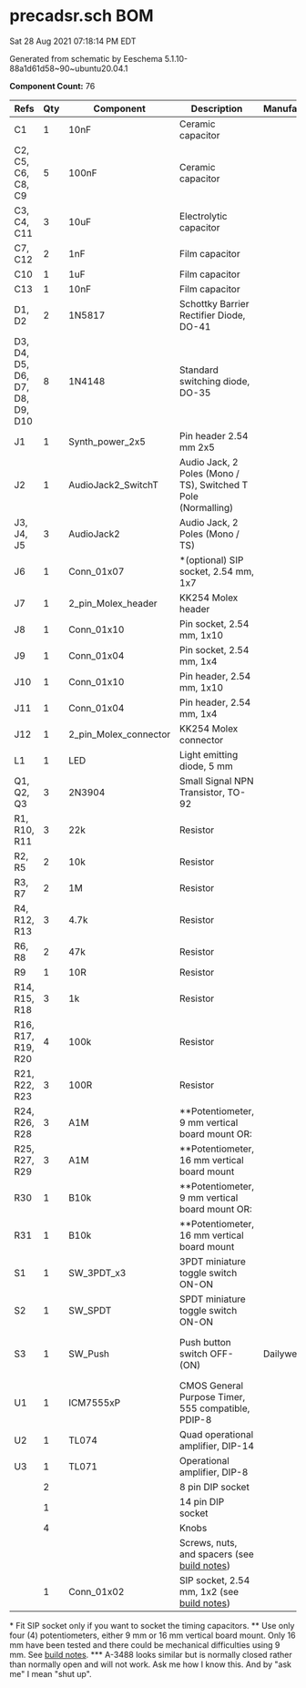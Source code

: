 # precadsr.sch BOM

Sat 28 Aug 2021 07:18:14 PM EDT

Generated from schematic by Eeschema 5.1.10-88a1d61d58~90~ubuntu20.04.1

**Component Count:** 76

| Refs | Qty | Component | Description | Manufacturer | Part | Vendor | SKU |
| ----- | --- | ---- | ----------- | ---- | ---- | ---- | ---- |
| C1 | 1 | 10nF | Ceramic capacitor |  |  | Tayda | A-962 |
| C2, C5, C6, C8, C9 | 5 | 100nF | Ceramic capacitor |  |  | Tayda | A-553 |
| C3, C4, C11 | 3 | 10uF | Electrolytic capacitor |  |  | Tayda | A-4349 |
| C7, C12 | 2 | 1nF | Film capacitor |  |  | Tayda | A-1531 or A-557 |
| C10 | 1 | 1uF | Film capacitor |  |  | Tayda | A-4755 |
| C13 | 1 | 10nF | Film capacitor |  |  | Tayda | A-559 |
| D1, D2 | 2 | 1N5817 | Schottky Barrier Rectifier Diode, DO-41 |  |  | Tayda | A-159 |
| D3, D4, D5, D6, D7, D8, D9, D10 | 8 | 1N4148 | Standard switching diode, DO-35 |  |  | Tayda | A-157 |
| J1 | 1 | Synth_power_2x5 | Pin header 2.54 mm 2x5 |  |  | Tayda | A-2939 |
| J2 | 1 | AudioJack2_SwitchT | Audio Jack, 2 Poles (Mono / TS), Switched T Pole (Normalling) |  |  | Tayda | A-1121 |
| J3, J4, J5 | 3 | AudioJack2 | Audio Jack, 2 Poles (Mono / TS) |  |  | Tayda | A-1121 |
| J6 | 1 | Conn_01x07 | \*(optional) SIP socket, 2.54 mm, 1x7 |  |  | Tayda | A-1605 |
| J7 | 1 | 2_pin_Molex_header | KK254 Molex header |  |  | Tayda | A-804 |
| J8 | 1 | Conn_01x10 | Pin socket, 2.54 mm, 1x10 |  |  |  |  |
| J9 | 1 | Conn_01x04 | Pin socket, 2.54 mm, 1x4 |  |  |  |  |
| J10 | 1 | Conn_01x10 | Pin header, 2.54 mm, 1x10 |  |  |  |  |
| J11 | 1 | Conn_01x04 | Pin header, 2.54 mm, 1x4 |  |  |  |  |
| J12 | 1 | 2_pin_Molex_connector | KK254 Molex connector |  |  | Tayda | A-826 |
| L1 | 1 | LED | Light emitting diode, 5 mm |  |  |  |  |
| Q1, Q2, Q3 | 3 | 2N3904 | Small Signal NPN Transistor, TO-92 |  |  | Tayda | A-111 |
| R1, R10, R11 | 3 | 22k | Resistor |  |  |  |  |
| R2, R5 | 2 | 10k | Resistor |  |  |  |  |
| R3, R7 | 2 | 1M | Resistor |  |  |  |  |
| R4, R12, R13 | 3 | 4.7k | Resistor |  |  |  |  |
| R6, R8 | 2 | 47k | Resistor |  |  |  |  |
| R9 | 1 | 10R | Resistor |  |  |  |  |
| R14, R15, R18 | 3 | 1k | Resistor |  |  |  |  |
| R16, R17, R19, R20 | 4 | 100k | Resistor |  |  |  |  |
| R21, R22, R23 | 3 | 100R | Resistor |  |  |  |  |
| R24, R26, R28 | 3 | A1M | \*\*Potentiometer, 9 mm vertical board mount OR: |  |  | Tayda | A-1672 |
| R25, R27, R29 | 3 | A1M | \*\*Potentiometer, 16 mm vertical board mount |  | | Tayda | A-1157 or A-2425 |
| R30 | 1 | B10k | \*\*Potentiometer, 9 mm vertical board mount OR: |  |  | Tayda | A-1847 |
| R31 | 1 | B10k | \*\*Potentiometer, 16 mm vertical board mount |  |  | Tayda | A-1624 or A-2969 |
| S1 | 1 | SW_3PDT_x3 | 3PDT miniature toggle switch ON-ON |  |  | Tayda | A-1955 |
| S2 | 1 | SW_SPDT | SPDT miniature toggle switch ON-ON |  |  | Tayda | A-3186 |
| S3 | 1 | SW_Push | Push button switch OFF-(ON) | Dailywell | PAS6B3M1CESA3-5 or PAS6B3M1CESA2-5 | Tayda | A-3486 or A-3487\*\*\* |
| U1 | 1 | ICM7555xP | CMOS General Purpose Timer, 555 compatible, PDIP-8 |  |  |  |  |
| U2 | 1 | TL074 | Quad operational amplifier, DIP-14 |  |  | Tayda | A-1138 |
| U3 | 1 | TL071 | Operational amplifier, DIP-8 |  |  | Tayda | A-1135 |
| | 2 | | 8 pin DIP socket | | | Tayda | A-001 |
| | 1 | | 14 pin DIP socket | | | Tayda | A-004 |
| | 4 | | Knobs | | | |
| | | | Screws, nuts, and spacers (see [build notes](build.md))
| | 1 | Conn_01x02 | SIP socket, 2.54 mm, 1x2 (see [build notes](build.md)) |  |  | Tayda | A-1605 |

\* Fit SIP socket only if you want to socket the timing capacitors.
\*\* Use only four (4) potentiometers, either 9 mm or 16 mm vertical board mount. Only 16 mm have been tested and there could be mechanical difficulties using 9 mm. See [build notes](build.md).
\*\*\* A-3488 looks similar but is normally closed rather than normally open and will not work. Ask me how I know this. And by "ask me" I mean "shut up".
